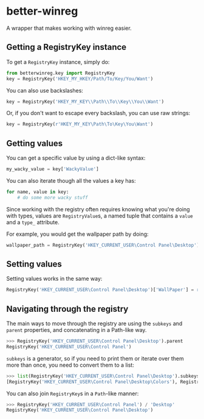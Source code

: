 # better-winreg

A wrapper that makes working with winreg easier.

## Getting a RegistryKey instance

To get a `RegistryKey` instance, simply do:

```python
from betterwinreg.key import RegistryKey
key = RegistryKey('HKEY_MY_HKEY/Path/To/Key/You/Want')
```

You can also use backslashes:

```python
key = RegistryKey('HKEY_MY_KEY\\Path\\To\\Key\\You\\Want')
```

Or, if you don't want to escape every backslash, you can use raw strings:

```python
key = RegistryKey(r'HKEY_MY_KEY\Path\To\Key\You\Want')
```

## Getting values

You can get a specific value by using a dict-like syntax:

```python
my_wacky_value = key['WackyValue']
```

You can also iterate though all the values a key has:

```python
for name, value in key:
    # do some more wacky stuff
```

Since working with the registry often requires knowing what you're doing with types, values are `RegistryValue`s, a named tuple that contains a `value` and a `type_` attribute.

For example, you would get the wallpaper path by doing:

```python
wallpaper_path = RegistryKey('HKEY_CURRENT_USER\Control Panel\Desktop')['WallPaper']
```

## Setting values

Setting values works in the same way:

```python
RegistryKey('HKEY_CURRENT_USER\Control Panel\Desktop')['WallPaper'] = r'D:\Pictures\wallpaper.png'
```

## Navigating through the registry

The main ways to move through the registry are using the `subkeys` and `parent` properties, and concatenating in a Path-like way.

```python
>>> RegistryKey('HKEY_CURRENT_USER\Control Panel\Desktop').parent
RegistryKey('HKEY_CURRENT_USER\Control Panel')
```

`subkeys` is a generator, so if you need to print them or iterate over them more than once, you need to convert them to a list:

```python
>>> list(RegistryKey('HKEY_CURRENT_USER\Control Panel\Desktop').subkeys)
[RegistryKey('HKEY_CURRENT_USER\Control Panel\Desktop\Colors'), RegistryKey('HKEY_CURRENT_USER\Control Panel\Desktop\WindowMetrics'), RegistryKey('HKEY_CURRENT_USER\Control Panel\Desktop\MuiCached')]
```

You can also join `RegistryKey`s in a `Path`-like manner:

```python
>>> RegistryKey('HKEY_CURRENT_USER\Control Panel') / 'Desktop'
RegistryKey('HKEY_CURRENT_USER\Control Panel\Desktop')
```
